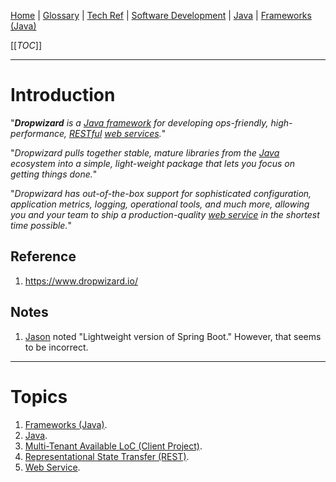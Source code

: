 [Home](/Slalom-LLC/Slalom-Consulting) | [Glossary](/Glossary) | [Tech Ref](/Tech-Ref) | [Software Development](/Tech-Ref/Software-Development) | [Java](/Tech-Ref/Software-Development/Java) | [Frameworks (Java)](/Tech-Ref/Software-Development/Java/Frameworks-\(Java\))

[[_TOC_]]

---
# Introduction
"_**Dropwizard** is a [Java framework](/Tech-Ref/Software-Development/Java/Frameworks-\(Java\)) for developing ops-friendly, high-performance, [RESTful](/Tech-Ref/Software-Development/REST-\(Representational-State-Transfer\)) [web services](/Tech-Ref/WWW-\(World-Wide-Web\)/Web-Service)._"

"_Dropwizard pulls together stable, mature libraries from the [Java](/Tech-Ref/Software-Development/Java) ecosystem into a simple, light-weight package that lets you focus on getting things done._"

"_Dropwizard has out-of-the-box support for sophisticated configuration, application metrics, logging, operational tools, and much more, allowing you and your team to ship a production-quality [web service](/Tech-Ref/WWW-\(World-Wide-Web\)/Web-Service) in the shortest time possible._"

## Reference
1. https://www.dropwizard.io/

## Notes
1. [Jason](/Clients/Apple/FruitCo-\(Apple\)/FruitCo-FnB/FruitCo-FnB-LoC/Multi%2DTenant-Available-LoC#jasongolden) noted "Lightweight version of Spring Boot." However, that seems to be incorrect.

---
# Topics
1. [Frameworks (Java)](/Tech-Ref/Software-Development/Java/Frameworks-\(Java\)).
1. [Java](/Tech-Ref/Software-Development/Java).
1. [Multi-Tenant Available LoC (Client Project)](/Clients/Apple/FruitCo-\(Apple\)/FruitCo-FnB/FruitCo-FnB-LoC/Multi%2DTenant-Available-LoC).
1. [Representational State Transfer (REST)](/Tech-Ref/Software-Development/REST-\(Representational-State-Transfer\)).
1. [Web Service](/Tech-Ref/WWW-\(World-Wide-Web\)/Web-Service).
